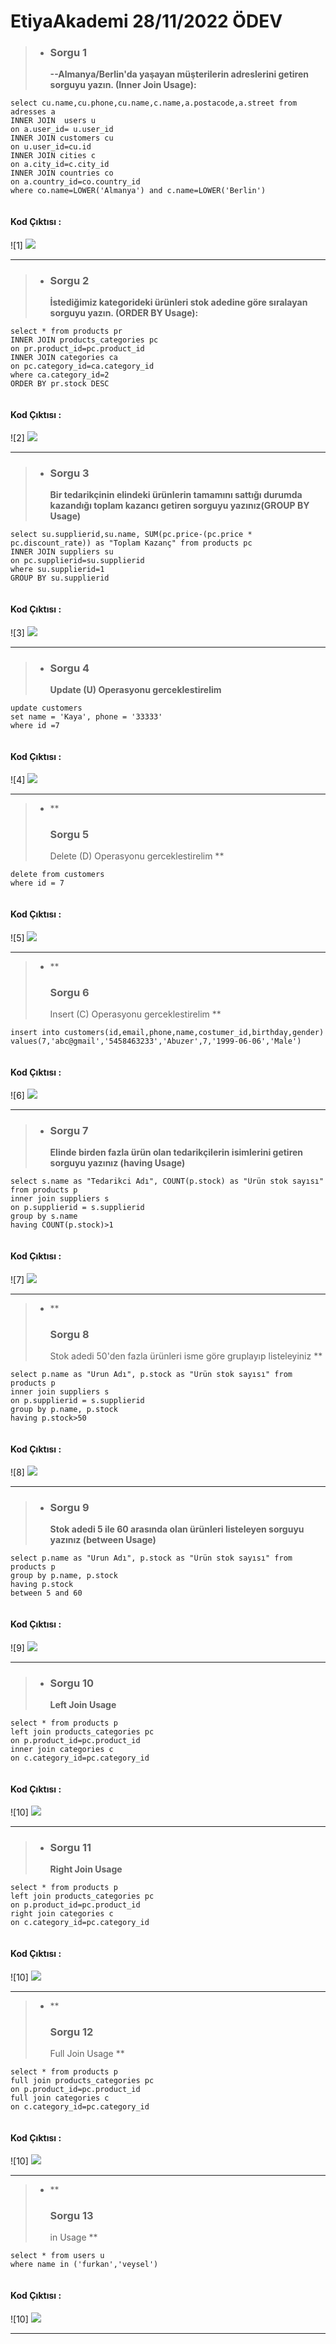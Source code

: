 # EtiyaAkademi 28/11/2022 ÖDEV

>- **<h3>Sorgu 1</h3> --Almanya/Berlin'da yaşayan müşterilerin adreslerini getiren sorguyu yazın. (Inner Join Usage):**
```
select cu.name,cu.phone,cu.name,c.name,a.postacode,a.street from adresses a
INNER JOIN  users u
on a.user_id= u.user_id
INNER JOIN customers cu
on u.user_id=cu.id
INNER JOIN cities c
on a.city_id=c.city_id
INNER JOIN countries co
on a.country_id=co.country_id
where co.name=LOWER('Almanya') and c.name=LOWER('Berlin')
 
```
#### Kod Çıktısı :

![1] <img src="https://raw.githubusercontent.com/FurkanBaysan/EtiyaAkademi/main/Images/Sorgu1.PNG"></img>


-----------------------------------------------------------------------------------------------------------------

>- **<h3>Sorgu 2</h3> İstediğimiz kategorideki ürünleri stok adedine göre sıralayan sorguyu yazın. (ORDER BY Usage):**
```
select * from products pr
INNER JOIN products_categories pc
on pr.product_id=pc.product_id
INNER JOIN categories ca
on pc.category_id=ca.category_id
where ca.category_id=2
ORDER BY pr.stock DESC
 
```

#### Kod Çıktısı :

![2] <img src="https://raw.githubusercontent.com/FurkanBaysan/EtiyaAkademi/main/Images/Sorgu2.PNG"></img>


-----------------------------------------------------------------------------------------------------------------

>- **<h3>Sorgu 3</h3> Bir tedarikçinin elindeki ürünlerin tamamını sattığı durumda kazandığı toplam kazancı getiren sorguyu yazınız(GROUP BY Usage)**
```
select su.supplierid,su.name, SUM(pc.price-(pc.price * pc.discount_rate)) as "Toplam Kazanç" from products pc  
INNER JOIN suppliers su
on pc.supplierid=su.supplierid
where su.supplierid=1
GROUP BY su.supplierid
 
```

#### Kod Çıktısı :


![3] <img src="https://raw.githubusercontent.com/FurkanBaysan/EtiyaAkademi/main/Images/Sorgu3.PNG"></img>


---------------------------------------------------------------------------------------------------------------

>- **<h3>Sorgu 4</h3> Update (U) Operasyonu gerceklestirelim**

```
update customers 
set name = 'Kaya', phone = '33333'
where id =7
 
```

#### Kod Çıktısı :

![4] <img src="https://raw.githubusercontent.com/FurkanBaysan/EtiyaAkademi/main/Images/Sorgu4.PNG"></img>


---------------------------------------------------------------------------------------------------------------

>- **<h3>Sorgu 5</h3> Delete (D) Operasyonu gerceklestirelim **

```
delete from customers
where id = 7
 
```

#### Kod Çıktısı :

![5] <img src="https://raw.githubusercontent.com/FurkanBaysan/EtiyaAkademi/main/Images/Sorgu5.PNG"></img>



---------------------------------------------------------------------------------------------------------------


>- **<h3>Sorgu 6</h3>Insert (C) Operasyonu gerceklestirelim **

```
insert into customers(id,email,phone,name,costumer_id,birthday,gender)
values(7,'abc@gmail','5458463233','Abuzer',7,'1999-06-06','Male')
 
```
#### Kod Çıktısı :


![6] <img src="https://raw.githubusercontent.com/FurkanBaysan/EtiyaAkademi/main/Images/Sorgu6.PNG"></img>



---------------------------------------------------------------------------------------------------------------


>- **<h3>Sorgu 7</h3>Elinde birden fazla ürün olan tedarikçilerin isimlerini getiren sorguyu yazınız (having Usage)**
```
select s.name as "Tedarikci Adı", COUNT(p.stock) as "Ürün stok sayısı" from products p 
inner join suppliers s 
on p.supplierid = s.supplierid
group by s.name
having COUNT(p.stock)>1
 
```
#### Kod Çıktısı :

![7] <img src="https://raw.githubusercontent.com/FurkanBaysan/EtiyaAkademi/main/Images/Sorgu7.PNG"></img>


---------------------------------------------------------------------------------------------------------------



>- **<h3>Sorgu 8</h3>Stok adedi 50'den fazla ürünleri isme göre gruplayıp listeleyiniz **

```
select p.name as "Urun Adı", p.stock as "Ürün stok sayısı" from products p 
inner join suppliers s 
on p.supplierid = s.supplierid
group by p.name, p.stock
having p.stock>50
 
```

#### Kod Çıktısı :

![8] <img src="https://raw.githubusercontent.com/FurkanBaysan/EtiyaAkademi/main/Images/Sorgu8.PNG"></img>


---------------------------------------------------------------------------------------------------------------


>- **<h3>Sorgu 9</h3>Stok adedi 5 ile 60 arasında olan ürünleri listeleyen sorguyu yazınız (between Usage)**

```
select p.name as "Urun Adı", p.stock as "Ürün stok sayısı" from products p 
group by p.name, p.stock
having p.stock
between 5 and 60
 
```

#### Kod Çıktısı :

![9] <img src="https://raw.githubusercontent.com/FurkanBaysan/EtiyaAkademi/main/Images/Sorgu9.PNG"></img>


---------------------------------------------------------------------------------------------------------------

>- **<h3>Sorgu 10</h3> Left Join Usage**

```
select * from products p 
left join products_categories pc
on p.product_id=pc.product_id
inner join categories c
on c.category_id=pc.category_id
 
```

#### Kod Çıktısı :

![10] <img src="https://raw.githubusercontent.com/FurkanBaysan/EtiyaAkademi/main/Images/Sorgu10.PNG"></img>



---------------------------------------------------------------------------------------------------------------


>- **<h3>Sorgu 11</h3> Right Join Usage**

```
select * from products p 
left join products_categories pc
on p.product_id=pc.product_id
right join categories c
on c.category_id=pc.category_id
 
```

#### Kod Çıktısı :

![10] <img src="https://raw.githubusercontent.com/FurkanBaysan/EtiyaAkademi/main/Images/Sorgu11.PNG"></img>



---------------------------------------------------------------------------------------------------------------


>- **<h3>Sorgu 12</h3> Full Join Usage **

```
select * from products p 
full join products_categories pc
on p.product_id=pc.product_id
full join categories c
on c.category_id=pc.category_id
 
```

#### Kod Çıktısı :

![10] <img src="https://raw.githubusercontent.com/FurkanBaysan/EtiyaAkademi/main/Images/Sorgu12.PNG"></img>



---------------------------------------------------------------------------------------------------------------



>- **<h3>Sorgu 13</h3>in Usage **

```
select * from users u
where name in ('furkan','veysel')
 
```

#### Kod Çıktısı :

![10] <img src="https://raw.githubusercontent.com/FurkanBaysan/EtiyaAkademi/main/Images/Sorgu13.PNG"></img>


---------------------------------------------------------------------------------------------------------------
